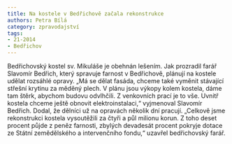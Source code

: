 ```yaml
---
title: Na kostele v Bedřichově začala rekonstrukce
authors: Petra Bílá
category: zpravodajství
tags: 
- 21-2014
- Bedřichov
---
```

Bedřichovský kostel sv. Mikuláše je obehnán lešením. Jak prozradil farář Slavomír Bedřich, který spravuje farnost v Bedřichově, plánují na kostele udělat rozsáhlé opravy. „Má se dělat fasáda, chceme také vyměnit stávající střešní krytinu za měděný plech. V plánu jsou výkopy kolem kostela, dáme tam štěrk, abychom budovu odvlhčili. Z venkovních prací je to vše. Uvnitř kostela chceme ještě obnovit elektroinstalaci,“ vyjmenoval Slavomír Bedřich. Dodal, že dělníci už na opravách několik dní pracují. „Celkově jsme rekonstrukci kostela vysoutěžili za čtyři a půl milionu korun. Z toho deset procent půjde z peněz farnosti, zbylých devadesát procent pokryje dotace ze Státní zemědělského a intervenčního fondu,“ uzavřel bedřichovský farář.
